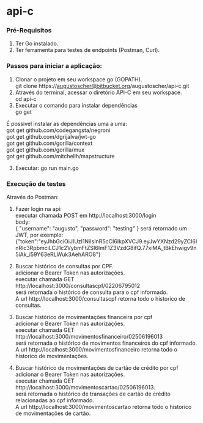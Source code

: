 # api-c

### Pré-Requisitos 
1) Ter Go instalado.  
2) Ter ferramenta para testes de endpoints (Postman, Curl).  

### Passos para iniciar a aplicação:  
1) Clonar o projeto em seu workspace go (GOPATH).  
git clone https://augustoscher@bitbucket.org/augustoscher/api-c.git   
2) Através do terminal, acessar o diretório API-C em seu workspace.  
cd api-c  
3) Executar o comando para instalar dependências  
go get  

É possivel instalar as dependências uma a uma:  
got get github.com/codegangsta/negroni  
got get github.com/dgrijalva/jwt-go  
got get github.com/gorilla/context  
got get github.com/gorilla/mux  
got get github.com/mitchellh/mapstructure  

3) Executar: go run main.go  

### Execução de testes  
Através do Postman:  

1) Fazer login na api:    
executar chamada POST em http://localhost:3000/login  
body:  
{
	"username": "augusto",
	"password": "testing"
}
será retornado um JWT, por exemplo: 
{"token":"eyJhbGciOiJIUzI1NiIsInR5cCI6IkpXVCJ9.eyJwYXNzd29yZCI6InRlc3RpbmciLCJ1c2VybmFtZSI6ImF1Z3VzdG8ifQ.77xiMA_tBkEhwigv9n5iAk_i59Y63eRLWuk3AehARO8"}

2) Buscar histórico de consultas por CPF.  
adicionar o Bearer Token nas autorizações.  
executar chamada GET http://localhost:3000/consultascpf/02206795012  
será retornada o histórico de consulta para o cpf informado.  
A url http://localhost:3000/consultascpf retorna todo o historico de consultas.  

3) Buscar histórico de movimentações financeira por cpf  
adicionar o Bearer Token nas autorizações.  
executar chamada GET http://localhost:3000/movimentosfinanceiro/02506196013  
será retornada o histórico de movimentos financeiros do cpf informado.  
A url http://localhost:3000/movimentosfinanceiro retorna todo o historico de movimentações.  

4) Buscar histórico de movimentações de cartão de crédito por cpf  
adicionar o Bearer Token nas autorizações.  
executar chamada GET http://localhost:3000/movimentoscartao/02506196013.  
será retornada o histórico de transações de cartão de crédito relacionadas ao cpf informado.  
A url http://localhost:3000/movimentoscartao retorna todo o historico de movimentações de cartão.  